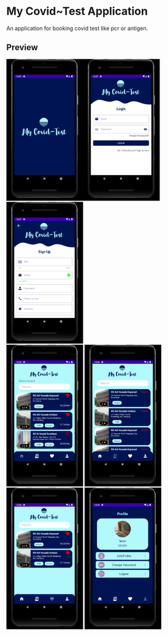 # My Covid~Test Application
An application for booking covid test like pcr or antigen.

## Preview
<img src="documentation/image1.png" width="200"><img src="documentation/image2.png" width="200"> <img src="documentation/image3.png" width="200"> <br>
<img src="documentation/image4.png" width="200"> <img src="documentation/image5.png" width="200"> <img src="documentation/image6.png" width="200"> <img src="documentation/image7.png" width="200">
